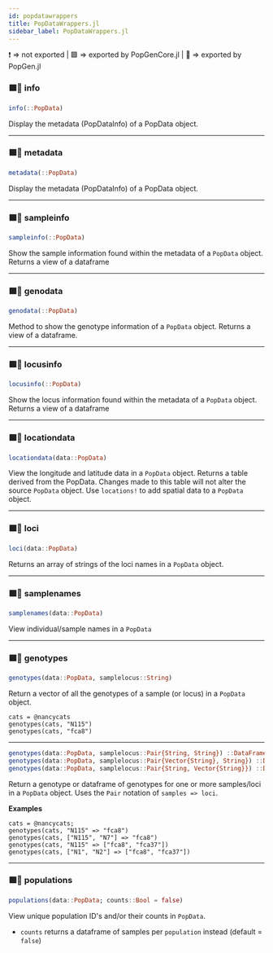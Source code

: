 ```yaml
---
id: popdatawrappers
title: PopDataWrappers.jl
sidebar_label: PopDataWrappers.jl
---
```

❗ => not exported | 
🟪 => exported by PopGenCore.jl | 
🔵 => exported by PopGen.jl

### 🟪🔵 info
```julia
info(::PopData)
```
Display the metadata (PopDataInfo) of a PopData object.

----
### 🟪🔵 metadata
```julia
metadata(::PopData)
```
Display the metadata (PopDataInfo) of a PopData object.

----
### 🟪🔵 sampleinfo
```julia
sampleinfo(::PopData)
```
Show the sample information found within the metadata of a `PopData` object. Returns a view of a dataframe

----
### 🟪🔵 genodata
```julia
genodata(::PopData)
```
Method to show the genotype information of a `PopData` object. Returns a view of a dataframe. 

----
### 🟪🔵 locusinfo
```julia
locusinfo(::PopData)
```
Show the locus information found within the metadata of a `PopData` object. Returns a view of a dataframe

----
### 🟪🔵 locationdata
```julia
locationdata(data::PopData)
```
View the longitude and latitude data in a `PopData` object. Returns a table
derived from the PopData. Changes made to this table will not alter the source
`PopData` object.
Use `locations!` to add spatial data to a `PopData` object.

----
### 🟪🔵 loci
```julia
loci(data::PopData)
```
Returns an array of strings of the loci names in a `PopData` object.

----
### 🟪🔵 samplenames
```julia
samplenames(data::PopData)
```
View individual/sample names in a `PopData`

----
### 🟪🔵 genotypes
```julia
genotypes(data::PopData, samplelocus::String)
```
Return a vector of all the genotypes of a sample (or locus) in a `PopData` object.
```
cats = @nancycats
genotypes(cats, "N115")
genotypes(cats, "fca8")
```

----
```julia
genotypes(data::PopData, samplelocus::Pair{String, String}) ::DataFrame
genotypes(data::PopData, samplelocus::Pair{Vector{String}, String}) ::DataFrame
genotypes(data::PopData, samplelocus::Pair{String, Vector{String}}) ::DataFrame
```    
Return a genotype or dataframe of genotypes for one or more samples/loci 
in a `PopData` object. Uses the `Pair` notation of `samples => loci`.

**Examples**
```
cats = @nancycats;
genotypes(cats, "N115" => "fca8")
genotypes(cats, ["N115", "N7"] => "fca8")
genotypes(cats, "N115" => ["fca8", "fca37"])
genotypes(cats, ["N1", "N2"] => ["fca8", "fca37"])
```

----
### 🟪🔵 populations
```julia
populations(data::PopData; counts::Bool = false)
```
View unique population ID's and/or their counts in `PopData`.
- `counts` returns a dataframe of samples per `population` instead (default = `false`)

